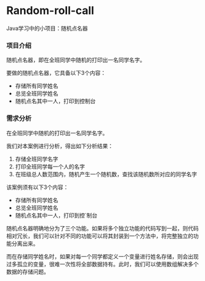 # Random-roll-call
Java学习中的小项目：随机点名器

### 项目介绍

随机点名器，即在全班同学中随机的打印出一名同学名字。

要做的随机点名器，它具备以下3个内容：

- 存储所有同学姓名
- 总览全班同学姓名
- 随机点名其中一人，打印到控制台

### 需求分析

在全班同学中随机的打印出一名同学名字。

我们对本案例进行分析，得出如下分析结果：

1. 存储全班同学名字
2. 打印全班同学每一个人的名字
3. 在班级总人数范围内，随机产生一个随机数，查找该随机数所对应的同学名字

该案例须有以下3个内容：

- 存储所有同学姓名
- 总览全班同学姓名
- 随机点名其中一人，打印到控`制台

随机点名器明确地分为了三个功能。如果将多个独立功能的代码写到一起，则代码相对冗长，我们可以针对不同的功能可以将其封装到一个方法中，将完整独立的功能分离出来。

而在存储同学姓名时，如果对每一个同学都定义一个变量进行姓名存储，则会出现过多孤立的变量，很难一次性将全部数据持有。此时，我们可以使用数组解决多个数据的存储问题。